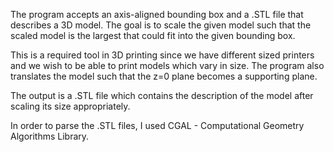 The program accepts an axis-aligned bounding box and a .STL file that describes a 3D model.
The goal is to scale the given model such that the scaled model is the largest that could fit into the given bounding box.

This is a required tool in 3D printing since we have different sized printers and we wish to be able to print models which vary in size.
The program also translates the model such that the z=0 plane becomes a supporting plane.

The output is a .STL file which contains the description of the model after scaling its size appropriately.

In order to parse the .STL files, I used CGAL - Computational Geometry Algorithms Library.
